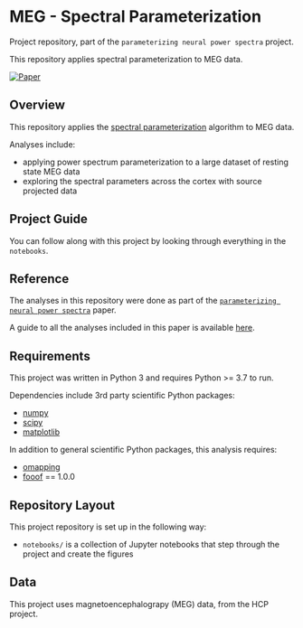 # MEG - Spectral Parameterization

Project repository, part of the `parameterizing neural power spectra` project. 

This repository applies spectral parameterization to MEG data.

[![Paper](https://img.shields.io/badge/Paper-nn10.1038-informational.svg)](https://doi.org/10.1038/s41593-020-00744-x)

## Overview

This repository applies the [spectral parameterization](http://github.com/fooof-tools/fooof) algorithm to MEG data.

Analyses include:
- applying power spectrum parameterization to a large dataset of resting state MEG data
- exploring the spectral parameters across the cortex with source projected data

## Project Guide

You can follow along with this project by looking through everything in the `notebooks`.

## Reference

The analyses in this repository were done as part of the
[`parameterizing neural power spectra`](https://doi.org/10.1038/s41593-020-00744-x) paper.

A guide to all the analyses included in this paper is available
[here](https://github.com/fooof-tools/Paper).

## Requirements

This project was written in Python 3 and requires Python >= 3.7 to run.

Dependencies include 3rd party scientific Python packages:
- [numpy](https://github.com/numpy/numpy)
- [scipy](https://github.com/scipy/scipy)
- [matplotlib](https://github.com/matplotlib/matplotlib)

In addition to general scientific Python packages, this analysis requires:
- [omapping](https://github.com/voytekresearch/omapping)
- [fooof](https://github.com/fooof-tools/fooof) == 1.0.0

## Repository Layout

This project repository is set up in the following way:
- `notebooks/` is a collection of Jupyter notebooks that step through the project and create the figures

## Data

This project uses magnetoencephalograpy (MEG) data, from the HCP project.
